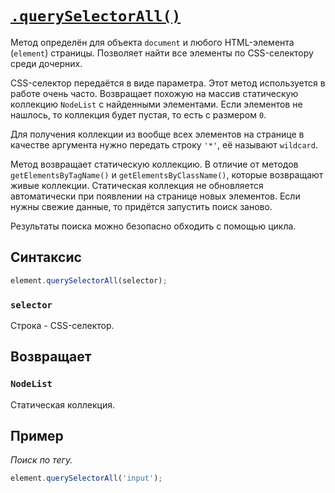 # [`.querySelectorAll()`](../index.md)

Метод определён для объекта `document` и любого HTML-элемента (`element`) страницы. Позволяет найти все элементы по CSS-селектору среди дочерних.

CSS-селектор передаётся в виде параметра. Этот метод используется в работе очень часто. Возвращает похожую на массив статическую коллекцию `NodeList` с найденными элементами. Если элементов не нашлось, то коллекция будет пустая, то есть с размером `0`.

Для получения коллекции из вообще всех элементов на странице в качестве аргумента нужно передать строку `'*'`, её называют `wildcard`.

Метод возвращает статическую коллекцию. В отличие от методов `getElementsByTagName()` и `getElementsByClassName()`, которые возвращают живые коллекции. Статическая коллекция не обновляется автоматически при появлении на странице новых элементов. Если нужны свежие данные, то придётся запустить поиск заново.

Результаты поиска можно безопасно обходить с помощью цикла.

## Синтаксис

```js
element.querySelectorAll(selector);
```

### `selector`

Строка - CSS-селектор.

## Возвращает

### `NodeList`

Статическая коллекция.

## Пример

_Поиск по тегу._

```js
element.querySelectorAll('input');
```
